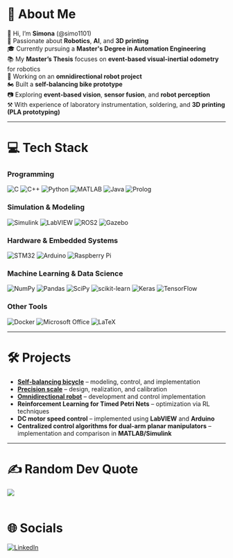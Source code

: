 # 💫 About Me  
👋 Hi, I’m **Simona** (@simo1101)  
🚀 Passionate about **Robotics**, **AI**, and **3D printing**  
🎓 Currently pursuing a **Master's Degree in Automation Engineering**  
📚 My **Master’s Thesis** focuses on **event-based visual-inertial odometry** for robotics  
🤖 Working on an **omnidirectional robot project**  
🏍️ Built a **self-balancing bike prototype**  
📷 Exploring **event-based vision**, **sensor fusion**, and **robot perception**  
⚒️ With experience of laboratory instrumentation, soldering, and **3D printing (PLA prototyping)** 

---

# 💻 Tech Stack  

### Programming  
![C](https://img.shields.io/badge/c-%2300599C.svg?style=for-the-badge&logo=c&logoColor=white) ![C++](https://img.shields.io/badge/c++-%2300599C.svg?style=for-the-badge&logo=c%2B%2B&logoColor=white) ![Python](https://img.shields.io/badge/python-3670A0?style=for-the-badge&logo=python&logoColor=ffdd54) ![MATLAB](https://img.shields.io/badge/MATLAB-%23e16737.svg?style=for-the-badge&logo=mathworks&logoColor=white) ![Java](https://img.shields.io/badge/java-%23ED8B00.svg?style=for-the-badge&logo=openjdk&logoColor=white)  ![Prolog](https://img.shields.io/badge/Prolog-%23E61B23.svg?style=for-the-badge)

### Simulation & Modeling  
![Simulink](https://img.shields.io/badge/simulink-%23e16737.svg?style=for-the-badge&logo=mathworks&logoColor=white) ![LabVIEW](https://img.shields.io/badge/LabVIEW-%23FFDB00.svg?style=for-the-badge&logo=National-Instruments&logoColor=black) ![ROS2](https://img.shields.io/badge/ros2-%230A0A0A.svg?style=for-the-badge&logo=ros&logoColor=white) ![Gazebo](https://img.shields.io/badge/gazebo-%23F7B93E.svg?style=for-the-badge&logo=gazebo&logoColor=white)  

### Hardware & Embedded Systems  
![STM32](https://img.shields.io/badge/STM32-%230032A0.svg?style=for-the-badge&logo=stmicroelectronics&logoColor=white) ![Arduino](https://img.shields.io/badge/-Arduino-00979D?style=for-the-badge&logo=Arduino&logoColor=white) ![Raspberry Pi](https://img.shields.io/badge/Raspberry%20Pi-C51A4A.svg?style=for-the-badge&logo=raspberrypi&logoColor=white)   

### Machine Learning & Data Science  
![NumPy](https://img.shields.io/badge/numpy-%23013243.svg?style=for-the-badge&logo=numpy&logoColor=white) ![Pandas](https://img.shields.io/badge/pandas-%23150458.svg?style=for-the-badge&logo=pandas&logoColor=white) ![SciPy](https://img.shields.io/badge/SciPy-%230C55A5.svg?style=for-the-badge&logo=scipy&logoColor=white) ![scikit-learn](https://img.shields.io/badge/scikit--learn-%23F7931E.svg?style=for-the-badge&logo=scikit-learn&logoColor=white) ![Keras](https://img.shields.io/badge/Keras-%23D00000.svg?style=for-the-badge&logo=Keras&logoColor=white) ![TensorFlow](https://img.shields.io/badge/TensorFlow-%23FF6F00.svg?style=for-the-badge&logo=TensorFlow&logoColor=white) 

### Other Tools  
![Docker](https://img.shields.io/badge/docker-%230db7ed.svg?style=for-the-badge&logo=docker&logoColor=white) ![Microsoft Office](https://img.shields.io/badge/Microsoft%20Office-D83B01?style=for-the-badge&logo=microsoft-office&logoColor=white) ![LaTeX](https://img.shields.io/badge/latex-%23008080.svg?style=for-the-badge&logo=latex&logoColor=white)  

---

# 🛠️ Projects  
- **[Self-balancing bicycle](https://github.com/Phersax/Self-balancing-bike)** – modeling, control, and implementation  
- **[Precision scale](https://github.com/mrheltic/Bilancia-SaT)** – design, realization, and calibration  
- **[Omnidirectional robot](https://github.com/murcie443/ShunkoBot)** – development and control implementation  
- **Reinforcement Learning for Timed Petri Nets** – optimization via RL techniques  
- **DC motor speed control** – implemented using **LabVIEW** and **Arduino**  
- **Centralized control algorithms for dual-arm planar manipulators** – implementation and comparison in **MATLAB/Simulink**  

---

# ✍️ Random Dev Quote  
![](https://quotes-github-readme.vercel.app/api?type=horizontal&theme=light)  
<br/>  

# 🌐 Socials  
[![LinkedIn](https://img.shields.io/badge/LinkedIn-%230077B5.svg?logo=linkedin&logoColor=white)](https://linkedin.com/in/simona-vatinno-1b4226253)  
